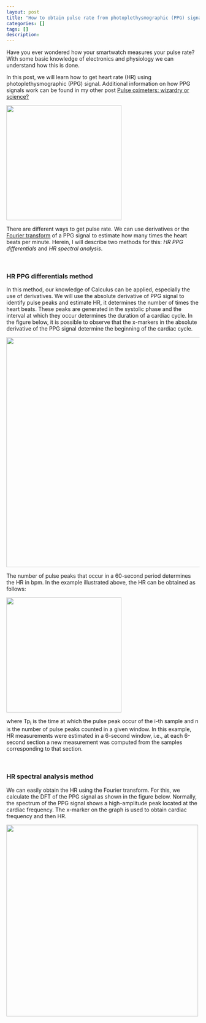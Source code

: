 ```yaml
---
layout: post
title: "How to obtain pulse rate from photoplethysmographic (PPG) signal?"
categories: []
tags: []
description:
---
```


Have you ever wondered how your smartwatch measures your pulse rate? With some basic knowledge of electronics and physiology we can understand how this is done.

In this post, we will learn how to get heart rate (HR) using photoplethysmographic (PPG) signal. Additional information on how PPG signals work can be found in my other post [Pulse oximeters: wizardry or science?](https://ccaique-lima.github.io/webpage/2022/03/05/pulse-oximeter/)

<img src="https://raw.githubusercontent.com/ccaique-lima/webpage/gh-pages/assets/wearing_smartwatch.jpg" width="300px" height="auto">

There are different ways to get pulse rate. We can use derivatives or the [Fourier transform](https://en.wikipedia.org/wiki/Fourier_transform) of a PPG signal to estimate how many times the heart beats per minute. Herein, I will describe two methods for this: _HR PPG differentials_ and _HR spectral analysis_.

<br>

### HR PPG differentials method

In this method, our knowledge of Calculus can be applied, especially the use of derivatives. We will use the absolute derivative of PPG signal to identify pulse peaks and estimate HR, it determines the number of times the heart beats. These peaks are generated in the systolic phase and the interval at which they occur determines the duration of a cardiac cycle. In the figure below, it is possible to observe that the x-markers in the absolute derivative of the PPG signal determine the beginning of the cardiac cycle.

<img src="https://raw.githubusercontent.com/ccaique-lima/webpage/gh-pages/assets/ppg_hr_diff.jpg" width="600px" height="auto">

The number of pulse peaks that occur in a 60-second period determines the HR in bpm. In the example illustrated above, the HR can be obtained as follows:

<img src="https://raw.githubusercontent.com/ccaique-lima/webpage/gh-pages/assets/hr_ppg_diff_equation.png" width="300px" height="auto">

where Tp<sub>i</sub> is the time at which the pulse peak occur of the i-th sample and n is the number of pulse peaks counted in a given window. In this example, HR measurements were estimated in a 6-second window, i.e., at each 6-second section a new measurement was computed from the samples corresponding to that section.

<br>

### HR spectral analysis method

We can easily obtain the HR using the Fourier transform. For this, we calculate the DFT of the PPG signal as shown in the figure below. Normally, the spectrum of the PPG signal shows a high-amplitude peak located at the cardiac frequency. The x-marker on the graph is used to obtain cardiac frequency and then HR.

<img src="https://raw.githubusercontent.com/ccaique-lima/webpage/gh-pages/assets/ppg_hr_spec.jpg" width="500px" height="auto">



<br>

<!-- ### References

ALIAN, A. A.; SHELLEY, K. H. Photoplethysmography. _Best Practice & Research Clinical Anaesthesiology_, v. 28, n. 4, p. 395–406, 4 2014.

Chacon, P.J., Pu, L., da Costa, T.H., Shin, Y.H., Ghomian,T., Shamkhalichenar, H., Wu, H.C., Irving, B.A., andChoi, J.W. A wearable pulse oximeter with wireless  communication and motion artifact tailoring for continuous use. _IEEE Transactions on Biomedical Engineering_, 66(6), 1505–1513, 2019.

Johns Hopkins Medicine. [Vital Signs (Body Temperature, Pulse Rate, Respiration Rate, Blood Pressure)](https://www.hopkinsmedicine.org/health/conditions-and-diseases/vital-signs-body-temperature-pulse-rate-respiration-rate-blood-pressure).

World Health Organization. [Pulse oximetry training manual](https://www.who.int/patientsafety/safesurgery/pulse_oximetry/who_ps_pulse_oxymetry_training_manual_en.pdf), 2011. -->




